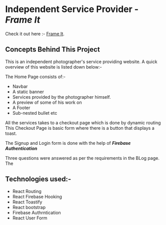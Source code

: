 # Independent Service Provider - **_Frame It_**

Check it out here :- [Frame It](https://photography-service-3b352.web.app/).

## Concepts Behind This Project

This is an independent photographer's service providing website. A quick overview of this website is listed down below:-

The Home Page consists of:-

- Navbar
- A static banner
- Services provided by the photographer himself.
- A preview of some of his work on
- A Footer
- Sub-nested bullet etc

All the services takes to a checkout page which is done by dynamic routing
This Checkout Page is basic form where there is a button that displays a toast.

The Signup and Login form is done with the help of **_Firebase Authentication_**

Three questions were answered as per the requirements in the BLog page. The

## Technologies used:-

- React Routing
- React Firebase Hooking
- React Toastify
- React bootstrap
- Firebase Authrntication
- React User Form
